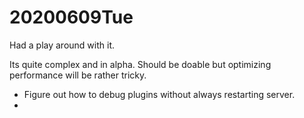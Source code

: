 # 20200609Tue

Had a play around with it.

Its quite complex and in alpha. Should be doable but optimizing performance will be rather tricky.

- Figure out how to debug plugins without always restarting server.
- 
